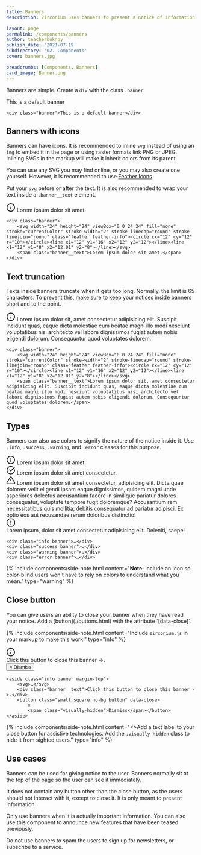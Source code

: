 ```yaml
---
title: Banners
description: Zirconium uses banners to present a notice of information.

layout: page
permalink: /components/banners
author: teacherbuknoy
publish_date: '2021-07-19'
subdirectory: '02. Components'
cover: banners.jpg

breadcrumbs: [Components, Banners]
card_image: Banner.png
---
```


Banners are simple. Create a `div` with the class `.banner`

<article class="live-example">
    <div class="live-example__result"><div class="banner">This is a default banner</div></div>
    <div class="live-example__code">
        <pre class="code-snippet" data-prog-lang="html"><code data-language="html">&lt;div class="banner">This is a default banner&lt;/div></code></pre>
    </div>
</article>

<h2 class="weight-light h3">Banners with icons</h2>

Banners can have icons. It is recommended to inline `svg` instead of using an `img` to embed it in the page or using raster formats link PNG or JPEG. Inlining SVGs in the markup will make it inherit colors from its parent.

You can use any SVG you may find online, or you may also create one yourself. However, it is recommended to use [Feather Icons](https://feathericons.com).

Put your `svg` before or after the text. It is also recommended to wrap your text inside a `.banner__text` element.

<article class="live-example">
    <div class="live-example__result">
        <div class="banner">
            <svg width="24" height="24" viewBox="0 0 24 24" fill="none" stroke="currentColor" stroke-width="2" stroke-linecap="round" stroke-linejoin="round" class="feather feather-info"><circle cx="12" cy="12" r="10"></circle><line x1="12" y1="16" x2="12" y2="12"></line><line x1="12" y1="8" x2="12.01" y2="8"></line></svg>
            <span class="banner__text">Lorem ipsum dolor sit amet.</span>
        </div>
    </div>
    <div class="live-example__code">
        <pre class="code-snippet" data-prog-lang="html"><code data-language="html">&lt;div class="banner">
    &lt;svg width="24" height="24" viewBox="0 0 24 24" fill="none" stroke="currentColor" stroke-width="2" stroke-linecap="round" stroke-linejoin="round" class="feather feather-info">&lt;circle cx="12" cy="12" r="10">&lt;/circle>&lt;line x1="12" y1="16" x2="12" y2="12">&lt;/line>&lt;line x1="12" y1="8" x2="12.01" y2="8">&lt;/line>&lt;/svg>
    &lt;span class="banner__text">Lorem ipsum dolor sit amet.&lt;/span>
&lt;/div></code></pre>
    </div>
</article>

<h2 class="weight-light h3">Text truncation</h2>

Texts inside banners truncate when it gets too long. Normally, the limit is 65 characters. To prevent this, make sure to keep your notices inside banners short and to the point.

<article class="live-example">
    <div class="live-example__result">
        <div class="banner">
            <svg width="24" height="24" viewBox="0 0 24 24" fill="none" stroke="currentColor" stroke-width="2" stroke-linecap="round" stroke-linejoin="round" class="feather feather-info"><circle cx="12" cy="12" r="10"></circle><line x1="12" y1="16" x2="12" y2="12"></line><line x1="12" y1="8" x2="12.01" y2="8"></line></svg>
            <span class="banner__text">Lorem ipsum dolor sit, amet consectetur adipisicing elit. Suscipit incidunt quas, eaque dicta molestiae cum beatae magni illo modi nesciunt voluptatibus nisi architecto vel labore dignissimos fugiat autem nobis eligendi dolorum. Consequuntur quod voluptates dolorem.</span>
        </div>
    </div>
    <div class="live-example__code">
        <pre class="code-snippet" data-prog-lang="html"><code data-language="html">&lt;div class="banner">
    &lt;svg width="24" height="24" viewBox="0 0 24 24" fill="none" stroke="currentColor" stroke-width="2" stroke-linecap="round" stroke-linejoin="round" class="feather feather-info">&lt;circle cx="12" cy="12" r="10">&lt;/circle>&lt;line x1="12" y1="16" x2="12" y2="12">&lt;/line>&lt;line x1="12" y1="8" x2="12.01" y2="8">&lt;/line>&lt;/svg>
    &lt;span class="banner__text">Lorem ipsum dolor sit, amet consectetur adipisicing elit. Suscipit incidunt quas, eaque dicta molestiae cum beatae magni illo modi nesciunt voluptatibus nisi architecto vel labore dignissimos fugiat autem nobis eligendi dolorum. Consequuntur quod voluptates dolorem.&lt;/span>
&lt;/div></code></pre>
    </div>
</article>

<h2 class="weight-light h3">Types</h2>

Banners can also use colors to signify the nature of the notice inside it. Use `.info`, `.success`, `.warning`, and `.error` classes for this purpose.

<article class="live-example">
    <div class="live-example__result">
        <div class="info banner margin-top">
    <svg width="24" height="24" viewBox="0 0 24 24" fill="none" stroke="currentColor" stroke-width="2" stroke-linecap="round" stroke-linejoin="round" class="feather feather-info"><circle cx="12" cy="12" r="10"></circle><line x1="12" y1="16" x2="12" y2="12"></line><line x1="12" y1="8" x2="12.01" y2="8"></line></svg>
    <span class="banner__text">Lorem ipsum dolor sit amet.</span>
</div>
<div class="success banner margin-top">
    <svg width="24" height="24" viewBox="0 0 24 24" fill="none" stroke="currentColor" stroke-width="2" stroke-linecap="round" stroke-linejoin="round" class="feather feather-check-circle"><path d="M22 11.08V12a10 10 0 1 1-5.93-9.14"></path><polyline points="22 4 12 14.01 9 11.01"></polyline></svg>
    <span class="banner__text">Lorem ipsum dolor sit amet consectetur.</span>
</div>
<div class="warning banner margin-top">
    <svg width="24" height="24" viewBox="0 0 24 24" fill="none" stroke="currentColor" stroke-width="2" stroke-linecap="round" stroke-linejoin="round" class="feather feather-alert-triangle"><path d="M10.29 3.86L1.82 18a2 2 0 0 0 1.71 3h16.94a2 2 0 0 0 1.71-3L13.71 3.86a2 2 0 0 0-3.42 0z"></path><line x1="12" y1="9" x2="12" y2="13"></line><line x1="12" y1="17" x2="12.01" y2="17"></line></svg>
    <span class="banner__text">Lorem ipsum dolor sit amet consectetur, adipisicing elit. Dicta quae dolorem velit eligendi ipsam eaque dignissimos, quidem magni unde asperiores delectus accusantium facere in similique pariatur dolores consequatur, voluptate tempore fugit doloremque? Accusantium rem necessitatibus quis mollitia, debitis consequatur ad pariatur adipisci. Ex optio eos aut recusandae rerum doloribus distinctio!</span>
</div>
<div class="error banner margin-top">
    <svg width="24" height="24" viewBox="0 0 24 24" fill="none" stroke="currentColor" stroke-width="2" stroke-linecap="round" stroke-linejoin="round" class="feather feather-alert-octagon"><polygon points="7.86 2 16.14 2 22 7.86 22 16.14 16.14 22 7.86 22 2 16.14 2 7.86 7.86 2"></polygon><line x1="12" y1="8" x2="12" y2="12"></line><line x1="12" y1="16" x2="12.01" y2="16"></line></svg>
    <div class="banner__text">Lorem ipsum, dolor sit amet consectetur adipisicing elit. Deleniti, saepe!</div>
</div>
    </div>
    <div class="live-example__code">
        <pre class="code-snippet" data-prog-lang="html"><code data-language="html">&lt;div class="info banner">&hellip;&lt;/div>
&lt;div class="success banner">&hellip;&lt;/div>
&lt;div class="warning banner">&hellip;&lt;/div>
&lt;div class="error banner">&hellip;&lt;/div></code></pre>
    </div>
</article>

{% include components/side-note.html
    content="<strong>Note:</strong> include an icon so color-blind users won't have to rely on colors to understand what you mean."
    type="warning"
%}

<h2 class="weight-light h3">Close button</h2>
You can give users an ability to close your banner when they have read your notice. Add a [button](./buttons.html) with the attribute `[data-close]`.

{% include components/side-note.html
    content="Include <code>zirconium.js</code> in your markup to make this work."
    type="info"
%}

<article class="live-example">
    <div class="live-example__result">
        <aside class="info banner margin-top">
            <svg width="24" height="24" viewBox="0 0 24 24" fill="none" stroke="currentColor" stroke-width="2" stroke-linecap="round" stroke-linejoin="round" class="feather feather-info"><circle cx="12" cy="12" r="10"></circle><line x1="12" y1="16" x2="12" y2="12"></line><line x1="12" y1="8" x2="12.01" y2="8"></line></svg>
            <div class="banner__text">Click this button to close this banner ->.</div>
            <button class="small square no-bg button" data-close>&times; <span class="visually-hidden">Dismiss</span></button>
        </aside>
    </div>
    <div class="live-example__code">
        <pre class="code-snippet" data-prog-lang="html"><code data-language="html">&lt;aside class="info banner margin-top">
    &lt;svg>&hellip;&lt;/svg>
    &lt;div class="banner__text">Click this button to close this banner ->.&lt;/div>
    &lt;button class="small square no-bg button" data-close>
        &times;
        &lt;span class="visually-hidden">Dismiss&lt;/span>&lt;/button>
&lt;/aside></code></pre>
    </div>
</article>
{% include components/side-note.html
    content="<>Add a text label to your close button for assistive technologies. Add the <code>.visually-hidden</code> class to hide it from sighted users."
    type="info"
%}

<h2 class="weight-light h3">Use cases</h2>

Banners can be used for giving notice to the user. Banners normally sit at the top of the page so the user can see it immediately.

It does not contain any button other than the close button, as the users should not interact with it, except to close it. It is only meant to present information

Only use banners when it is actually important information. You can also use this component to announce new features that have been teased previously.

Do not use banners to spam the users to sign up for newsletters, or subscribe to a service.
